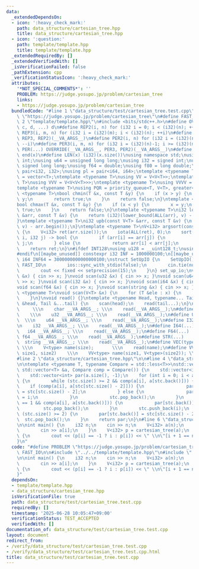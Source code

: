 ```yaml
---
data:
  _extendedDependsOn:
  - icon: ':heavy_check_mark:'
    path: data_structure/cartesian_tree.hpp
    title: data_structure/cartesian_tree.hpp
  - icon: ':question:'
    path: template/template.hpp
    title: template/template.hpp
  _extendedRequiredBy: []
  _extendedVerifiedWith: []
  _isVerificationFailed: false
  _pathExtension: cpp
  _verificationStatusIcon: ':heavy_check_mark:'
  attributes:
    '*NOT_SPECIAL_COMMENTS*': ''
    PROBLEM: https://judge.yosupo.jp/problem/cartesian_tree
    links:
    - https://judge.yosupo.jp/problem/cartesian_tree
  bundledCode: "#line 1 \"data_structure/test/cartesian_tree.test.cpp\"\n#define PROBLEM\
    \ \"https://judge.yosupo.jp/problem/cartesian_tree\"\n#define FAST_IO\n\n#line\
    \ 2 \"template/template.hpp\"\n#include <bits/stdc++.h>\n#define OVERRIDE(a, b,\
    \ c, d, ...) d\n#define REP2(i, n) for (i32 i = 0; i < (i32)(n); ++i)\n#define\
    \ REP3(i, m, n) for (i32 i = (i32)(m); i < (i32)(n); ++i)\n#define REP(...) OVERRIDE(__VA_ARGS__,\
    \ REP3, REP2)(__VA_ARGS__)\n#define PER2(i, n) for (i32 i = (i32)(n)-1; i >= 0;\
    \ --i)\n#define PER3(i, m, n) for (i32 i = (i32)(n)-1; i >= (i32)(m); --i)\n#define\
    \ PER(...) OVERRIDE(__VA_ARGS__, PER3, PER2)(__VA_ARGS__)\n#define ALL(x) begin(x),\
    \ end(x)\n#define LEN(x) (i32)(x.size())\nusing namespace std;\nusing u32 = unsigned\
    \ int;\nusing u64 = unsigned long long;\nusing i32 = signed int;\nusing i64 =\
    \ signed long long;\nusing f64 = double;\nusing f80 = long double;\nusing pi =\
    \ pair<i32, i32>;\nusing pl = pair<i64, i64>;\ntemplate <typename T>\nusing V\
    \ = vector<T>;\ntemplate <typename T>\nusing VV = V<V<T>>;\ntemplate <typename\
    \ T>\nusing VVV = V<V<V<T>>>;\ntemplate <typename T>\nusing VVVV = V<V<V<V<T>>>>;\n\
    template <typename T>\nusing PQR = priority_queue<T, V<T>, greater<T>>;\ntemplate\
    \ <typename T>\nbool chmin(T &x, const T &y) {\n    if (x > y) {\n        x =\
    \ y;\n        return true;\n    }\n    return false;\n}\ntemplate <typename T>\n\
    bool chmax(T &x, const T &y) {\n    if (x < y) {\n        x = y;\n        return\
    \ true;\n    }\n    return false;\n}\ntemplate <typename T>\ni32 lob(const V<T>\
    \ &arr, const T &v) {\n    return (i32)(lower_bound(ALL(arr), v) - arr.begin());\n\
    }\ntemplate <typename T>\ni32 upb(const V<T> &arr, const T &v) {\n    return (i32)(upper_bound(ALL(arr),\
    \ v) - arr.begin());\n}\ntemplate <typename T>\nV<i32> argsort(const V<T> &arr)\
    \ {\n    V<i32> ret(arr.size());\n    iota(ALL(ret), 0);\n    sort(ALL(ret), [&](i32\
    \ i, i32 j) -> bool {\n        if (arr[i] == arr[j]) {\n            return i <\
    \ j;\n        } else {\n            return arr[i] < arr[j];\n        }\n    });\n\
    \    return ret;\n}\n#ifdef INT128\nusing u128 = __uint128_t;\nusing i128 = __int128_t;\n\
    #endif\n[[maybe_unused]] constexpr i32 INF = 1000000100;\n[[maybe_unused]] constexpr\
    \ i64 INF64 = 3000000000000000100;\nstruct SetUpIO {\n    SetUpIO() {\n#ifdef\
    \ FAST_IO\n        ios::sync_with_stdio(false);\n        cin.tie(nullptr);\n#endif\n\
    \        cout << fixed << setprecision(15);\n    }\n} set_up_io;\nvoid scan(char\
    \ &x) { cin >> x; }\nvoid scan(u32 &x) { cin >> x; }\nvoid scan(u64 &x) { cin\
    \ >> x; }\nvoid scan(i32 &x) { cin >> x; }\nvoid scan(i64 &x) { cin >> x; }\n\
    void scan(f64 &x) { cin >> x; }\nvoid scan(string &x) { cin >> x; }\ntemplate\
    \ <typename T>\nvoid scan(V<T> &x) {\n    for (T &ele : x) {\n        scan(ele);\n\
    \    }\n}\nvoid read() {}\ntemplate <typename Head, typename... Tail>\nvoid read(Head\
    \ &head, Tail &...tail) {\n    scan(head);\n    read(tail...);\n}\n#define CHAR(...)\
    \     \\\n    char __VA_ARGS__; \\\n    read(__VA_ARGS__);\n#define U32(...) \
    \    \\\n    u32 __VA_ARGS__; \\\n    read(__VA_ARGS__);\n#define U64(...)   \
    \  \\\n    u64 __VA_ARGS__; \\\n    read(__VA_ARGS__);\n#define I32(...)     \\\
    \n    i32 __VA_ARGS__; \\\n    read(__VA_ARGS__);\n#define I64(...)     \\\n \
    \   i64 __VA_ARGS__; \\\n    read(__VA_ARGS__);\n#define F64(...)     \\\n   \
    \ f64 __VA_ARGS__; \\\n    read(__VA_ARGS__);\n#define STR(...)        \\\n  \
    \  string __VA_ARGS__; \\\n    read(__VA_ARGS__);\n#define VEC(type, name, size)\
    \ \\\n    V<type> name(size);       \\\n    read(name);\n#define VVEC(type, name,\
    \ size1, size2)    \\\n    VV<type> name(size1, V<type>(size2)); \\\n    read(name);\n\
    #line 2 \"data_structure/cartesian_tree.hpp\"\n\n#line 4 \"data_structure/cartesian_tree.hpp\"\
    \n\ntemplate <typename T, typename Compare = std::less<T>>\nstd::vector<int> cartesian_tree(const\
    \ std::vector<T> &a, Compare comp = Compare()) {\n    std::vector<int> stc;\n\
    \    std::vector<int> par(a.size(), -1);\n    for (int i = 0; i < a.size(); ++i)\
    \ {\n        while (stc.size() >= 2 && comp(a[i], a[stc.back()])) {\n        \
    \    if (comp(a[i], a[stc[stc.size() - 2]])) {\n                par[stc.back()]\
    \ = stc[stc.size() - 2];\n            } else {\n                par[stc.back()]\
    \ = i;\n            }\n            stc.pop_back();\n        }\n        if (stc.size()\
    \ == 1 && comp(a[i], a[stc.back()])) {\n            par[stc.back()] = i;\n   \
    \         stc.pop_back();\n        }\n        stc.push_back(i);\n    }\n    while\
    \ (stc.size() >= 2) {\n        par[stc.back()] = stc[stc.size() - 2];\n      \
    \  stc.pop_back();\n    }\n    return par;\n}\n#line 6 \"data_structure/test/cartesian_tree.test.cpp\"\
    \n\nint main() {\n    i32 n;\n    cin >> n;\n    V<i32> a(n);\n    REP(i, n) {\n\
    \        cin >> a[i];\n    }\n    V<i32> p = cartesian_tree(a);\n    REP(i, n)\
    \ {\n        cout << (p[i] == -1 ? i : p[i]) << \" \\n\"[i + 1 == n];\n    }\n\
    }\n"
  code: "#define PROBLEM \"https://judge.yosupo.jp/problem/cartesian_tree\"\n#define\
    \ FAST_IO\n\n#include \"../../template/template.hpp\"\n#include \"../../data_structure/cartesian_tree.hpp\"\
    \n\nint main() {\n    i32 n;\n    cin >> n;\n    V<i32> a(n);\n    REP(i, n) {\n\
    \        cin >> a[i];\n    }\n    V<i32> p = cartesian_tree(a);\n    REP(i, n)\
    \ {\n        cout << (p[i] == -1 ? i : p[i]) << \" \\n\"[i + 1 == n];\n    }\n\
    }"
  dependsOn:
  - template/template.hpp
  - data_structure/cartesian_tree.hpp
  isVerificationFile: true
  path: data_structure/test/cartesian_tree.test.cpp
  requiredBy: []
  timestamp: '2025-06-28 10:05:47+09:00'
  verificationStatus: TEST_ACCEPTED
  verifiedWith: []
documentation_of: data_structure/test/cartesian_tree.test.cpp
layout: document
redirect_from:
- /verify/data_structure/test/cartesian_tree.test.cpp
- /verify/data_structure/test/cartesian_tree.test.cpp.html
title: data_structure/test/cartesian_tree.test.cpp
---
```

